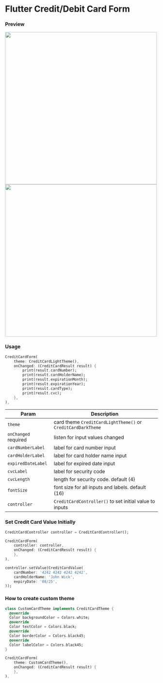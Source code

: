 # Flutter Credit/Debit Card Form

### Preview

<img height="500" src="https://raw.githubusercontent.com/necessarylion/flutter-credit-card-form/master/preview-dark.png" /> <img height="500" src="https://raw.githubusercontent.com/necessarylion/flutter-credit-card-form/master/preview-light.png" />

### Usage

```dart
CreditCardForm(
    theme: CreditCardLightTheme(),
    onChanged: (CreditCardResult result) {
        print(result.cardNumber);
        print(result.cardHolderName);
        print(result.expirationMonth);
        print(result.expirationYear);
        print(result.cardType);
        print(result.cvc);
    },
),
```

| Param                | Description                                                  |
| -------------------- | ------------------------------------------------------------ |
| `theme`              | card theme `CreditCardLightTheme()` or `CreditCardDarkTheme` |
| `onChanged` required | listen for input values changed                              |
| `cardNumberLabel`    | label for card number input                                  |
| `cardHolderLabel`    | label for card holder name input                             |
| `expiredDateLabel`   | label for expired date input                                 |
| `cvcLabel`           | label for security code                                      |
| `cvcLength`          | length for security code. default (4)                        |
| `fontSize`           | font size for all inputs and labels. default (16)            |
| `controller`         | `CreditCardController()` to set initial value to inputs      |

### Set Credit Card Value Initially

```dart
CreditCardController controller = CreditCardController();

CreditCardForm(
    controller: controller,
    onChanged: (CreditCardResult result) {
    },
),

controller.setValue(CreditCardValue(
    cardNumber: '4242 4242 4242 4242',
    cardHolderName: 'John Wick',
    expiryDate: '08/25',
));

```

### How to create custom theme

```dart
class CustomCardTheme implements CreditCardTheme {
  @override
  Color backgroundColor = Colors.white;
  @override
  Color textColor = Colors.black;
  @override
  Color borderColor = Colors.black45;
  @override
  Color labelColor = Colors.black45;
}

CreditCardForm(
    theme: CustomCardTheme(),
    onChanged: (CreditCardResult result) {
    },
),
```
